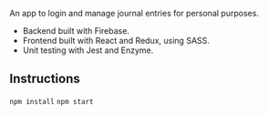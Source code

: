 An app to login and manage journal entries for personal purposes.

- Backend built with Firebase.
- Frontend built with React and Redux, using SASS.
- Unit testing with Jest and Enzyme.

## Instructions

`npm install`
`npm start`
